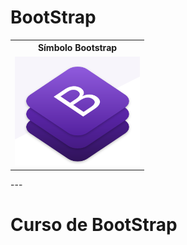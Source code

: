 # BootStrap
   <table style="width:100%">
  <tr>
    <th>Símbolo Bootstrap</th>
  </tr>
  <tr>
    <td><img src="https://github.com/adalbertobrant/digitalinnovationOne/blob/master/html5_CSS3/bootstrap/Bootstrap.png" width="200"  alt="Bootstrap"></td>
  </tr>
  
</table> 
   ---
        
<h1> Curso de BootStrap <h1>
